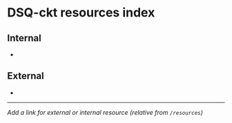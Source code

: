 # DSQ-ckt resources index

## Internal

*

## External

*

------------------------------------------------------------------------

*Add a link for external or internal resource (relative from `/resources`)*
